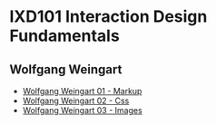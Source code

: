 IXD101 Interaction Design Fundamentals 
======================================

Wolfgang Weingart
----------------

- [Wolfgang Weingart 01 - Markup](https://github.com/eimercooney/wolfgang.html)
- [Wolfgang Weingart 02 - Css](https://github.com/eimercooney/style.css)
- [Wolfgang Weingart 03 - Images](https://github.com/eimercooney/images)